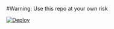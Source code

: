 #Warning: Use this repo at your own risk





 [![Deploy](https://www.herokucdn.com/deploy/button.svg)](https://heroku.com/deploy?template=https://github.com/Avishekbhattacharjee/Gogetauserbot)


